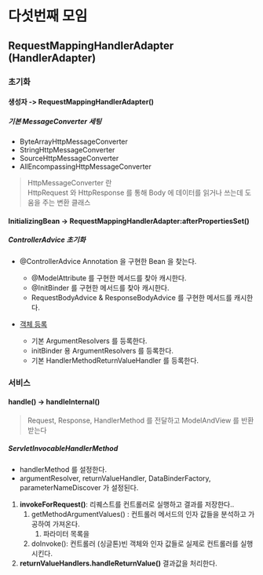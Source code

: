 # 다섯번째 모임

## RequestMappingHandlerAdapter (HandlerAdapter)

### 초기화

#### 생성자 -> RequestMappingHandlerAdapter()

##### 기본 MessageConverter 세팅

- ByteArrayHttpMessageConverter
- StringHttpMessageConverter
- SourceHttpMessageConverter
- AllEncompassingHttpMessageConverter

> HttpMessageConverter 란<br> 
> HttpRequest 와 HttpResponse 를 통해 Body 에 데이터를 읽거나 쓰는데 도움을 주는 변환 클래스 

#### InitializingBean -> RequestMappingHandlerAdapter:afterPropertiesSet()

##### ControllerAdvice 초기화

- @ControllerAdvice Annotation 을 구현한 Bean 을 찾는다.
    - @ModelAttribute 를 구현한 메서드를 찾아 캐시한다.
    - @InitBinder 를 구현한 메서드를 찾아 캐시한다.
    - RequestBodyAdvice & ResponseBodyAdvice 를 구현한 메서드를 캐시한다.

- [객체 등록](/documents/class-config/RequestMappingHandlerAdapter-config.md)
    - 기본 ArgumentResolvers 를 등록한다.
    - initBinder 용 ArgumentResolvers 를 등록한다.
    - 기본 HandlerMethodReturnValueHandler 를 등록한다.
    

### 서비스

#### handle() -> handleInternal()

> Request, Response, HandlerMethod 를 전달하고 ModelAndView 를 반환받는다

##### ServletInvocableHandlerMethod
- handlerMethod 를 설정한다.
- argumentResolver, returnValueHandler, DataBinderFactory, parameterNameDiscover 가 설정된다.

1. **invokeForRequest()**: 리퀘스트를 컨트롤러로 실행하고 결과를 저장한다..
    1. getMethodArgumentValues() : 컨트롤러 메서드의 인자 값들을 분석하고 가공하여 가져온다.
        1. 파라미터 목록을 
    2. doInvoke(): 컨트롤러 (싱글톤)빈 객체와 인자 값들로 실제로 컨트롤러를 실행시킨다. 
2. **returnValueHandlers.handleReturnValue()** 결과값을 처리한다.
